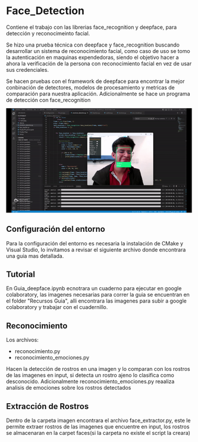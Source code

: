 # Face_Detection
Contiene el trabajo  con las librerias face_recognition y deepface, para detección y reconocimeinto facial.

Se hizo una prueba técnica con deepface y face_recognition buscando desarrollar un sistema de reconocimiento facial, como caso de uso se tomo la autenticación en maquinas expendedoras, siendo el objetivo hacer a ahora la verificación de la persona con reconocimiento facial en vez de usar sus credenciales.

Se hacen pruebas con el framework de deepface para encontrar la mejor conbinación de detectores, modelos de procesamiento y metricas de comparación para nuestra aplicación. Adicionalmente se hace un programa de detección con face_recognition


![](https://github.com/Juan-Good/Face_Detection/blob/main/images/caras.gif)

## Configuración del entorno

Para la configuración del entorno es necesaria la instalación de CMake y Visual Studio, lo invitamos a revisar el siguiente archivo donde encontrara una guia mas detallada.

## Tutorial

En Guia_deepface.ipynb ecnotrara un cuaderno para ejecutar en google colaboratory, las imagenes necesarias para correr la guia  se encuentran en el folder "Recursos Guia", alli encontrara las imagenes para subir a google colaboratory y trabajar con el cuadernillo.

## Reconocimiento

Los archivos:

- reconocimiento.py
- reconocimiento_emociones.py

 Hacen la detección de rostros en una imagen y lo comparan con los rostros de las imagenes en input, si detecta un rostro ajeno lo clasifica como desconocido. Adicionalmente reconocimiento_emociones.py reaaliza analisis de emociones sobre los rostros detectados

 ## Extracción de Rostros 

 Dentro de la carpeta imagen encontrara el archivo face_extractor.py, este le permite extraer rostros de las imagenes que encuentre en input, los rostros se almacenaran en la carpet faces(si la carpeta no existe el script la creara)



